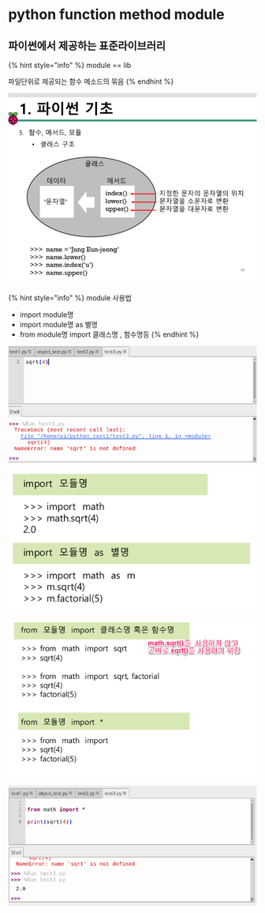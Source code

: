 # python function method module

## 파이썬에서 제공하는 표준라이브러리

{% hint style="info" %}
module  ==  lib

파일단위로 제공되는 함수 메소드의 묶음
{% endhint %}

![&#xBA54;&#xC11C;&#xB4DC; &#xC0AC;&#xC6A9;&#xBC29;&#xBC95;](../../.gitbook/assets/image%20%2813%29.png)

{% hint style="info" %}
module 사용법

* import   module명 
* import   module명  as 별명
* from module명 import 클래스명 , 함수명등
{% endhint %}

![error ](../../.gitbook/assets/image%20%284%29.png)

![import &#xBAA8;&#xB4C8;&#xBA85;](../../.gitbook/assets/image%20%282%29.png)

![](../../.gitbook/assets/image%20%2810%29.png)

![&#xBAA8;&#xB4C8;&#xBA85;&#xC744; &#xC0AC;&#xC6A9;&#xD558;&#xC9C0; &#xC54A;&#xACE0; &#xD568;&#xC218;&#xBA85;&#xC744; &#xACE7;&#xB2E4;&#xB85C; &#xC0AC;&#xC6A9;&#xD55C; &#xC608;](../../.gitbook/assets/image%20%289%29.png)



